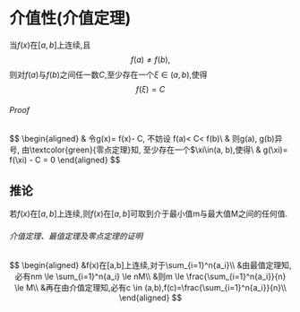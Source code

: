 # **介值性(介值定理)**

当$f(x)$在$[a, b]$上连续,且
$$f(a)\not=f(b),$$
则对$f(a)$与$f(b)$之间任一数$C$,至少存在一个$\xi\in(a, b)$,使得
$$f(\xi)=C$$

###### Proof

$$
\begin{aligned}
	& 令g(x)= f(x)- C, 不妨设 f(a)< C< f(b)\\
	& 则g(a), g(b)异号, 由\textcolor{green}{零点定理}知, 至少存在一个$\xi\in(a, b),使得\\
	& g(\xi)= f(\xi) - C = 0
\end{aligned}
$$

## 推论

若$f(x)$在$[a, b]$上连续,则$f(x)$在$[a, b]$可取到介于最小值m与最大值M之间的任何值.

###### 介值定理、最值定理及零点定理的证明

$$
\begin{aligned}
	&f(x)在[a,b]上连续,对于\sum_{i=1}^n{a_i}\\
	&由最值定理知,必有nm \le \sum_{i=1}^n{a_i} \le nM\\
	&则m \le \frac{\sum_{i=1}^n{a_i}}{n} \le M\\
	&再在由介值定理知,必有c \in (a,b),f(c)=\frac{\sum_{i=1}^n{a_i}}{n}\\
\end{aligned}
$$
